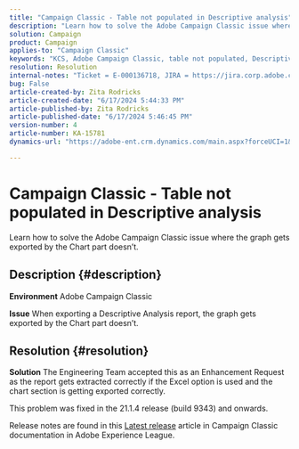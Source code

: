 ```yaml
---
title: "Campaign Classic - Table not populated in Descriptive analysis"
description: "Learn how to solve the Adobe Campaign Classic issue where the graph gets exported by the Chart part doesn’t."
solution: Campaign
product: Campaign
applies-to: "Campaign Classic"
keywords: "KCS, Adobe Campaign Classic, table not populated, Descriptive analysis, FAQ"
resolution: Resolution
internal-notes: "Ticket = E-000136718, JIRA = https://jira.corp.adobe.com/browse/NEO-24963"
bug: False
article-created-by: Zita Rodricks
article-created-date: "6/17/2024 5:44:33 PM"
article-published-by: Zita Rodricks
article-published-date: "6/17/2024 5:46:45 PM"
version-number: 4
article-number: KA-15781
dynamics-url: "https://adobe-ent.crm.dynamics.com/main.aspx?forceUCI=1&pagetype=entityrecord&etn=knowledgearticle&id=c0baa040-d12c-ef11-840a-002248084fbb"

---
```

# Campaign Classic - Table not populated in Descriptive analysis


Learn how to solve the Adobe Campaign Classic issue where the graph gets exported by the Chart part doesn’t.

## Description {#description}


<b>Environment</b>
 Adobe Campaign Classic

<b>Issue</b>
 When exporting a Descriptive Analysis report, the graph gets exported by the Chart part doesn’t.


## Resolution {#resolution}


<b>Solution</b>
The Engineering Team accepted this as an Enhancement Request as the report gets extracted correctly if the Excel option is used and the chart section is getting exported correctly.

This problem was fixed in the 21.1.4 release (build 9343) and onwards.

Release notes are found in this [Latest release](https://experienceleague.adobe.com/docs/campaign-classic/using/release-notes/latest-release.html?lang=en) article in Campaign Classic documentation in Adobe Experience League.
